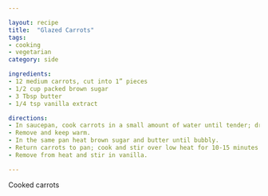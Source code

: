 ```yaml
---

layout: recipe
title:  "Glazed Carrots"
tags: 
- cooking
- vegetarian
category: side

ingredients:
- 12 medium carrots, cut into 1” pieces
- 1/2 cup packed brown sugar
- 3 Tbsp butter
- 1/4 tsp vanilla extract

directions:
- In saucepan, cook carrots in a small amount of water until tender; drain. 
- Remove and keep warm. 
- In the same pan heat brown sugar and butter until bubbly. 
- Return carrots to pan; cook and stir over low heat for 10-15 minutes. 
- Remove from heat and stir in vanilla.

---
```


Cooked carrots